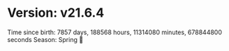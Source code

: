 # Version: v21.6.4
Time since birth: 7857 days, 188568 hours, 11314080 minutes, 678844800 seconds
Season: Spring 🌸
